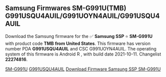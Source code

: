 <h2>Samsung Firmwares SM-G991U(TMB) G991USQU4AUIL/G991UOYN4AUIL/G991USQU4AUIL</h2>
Download the Samsung firmware for the ✅ <strong>Samsung SSP </strong> ⭐ <strong>SM-G991U</strong> with product code <strong>TMB</strong> <strong> from United States</strong>. This firmware has version number PDA <strong>G991USQU4AUIL</strong> and CSC G991UOYN4AUIL. The operating system of this firmware is Android R , with build date 2021-10-11. Changelist <strong>22274816</strong>.


[SM-G991U](https://samfirm.shop/samsung/model/SM-G991U)
[G991USQU4AUIL](https://samfirm.shop/samsung/pda/G991USQU4AUIL)
[Download Firmware Samsung SSP SM-G991U](https://samfirm.shop/samsung/firmware/463869)
